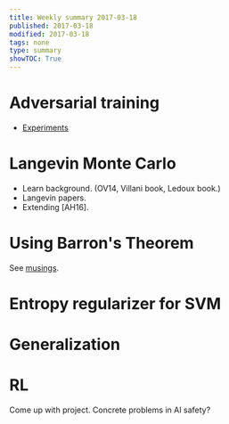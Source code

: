```yaml
---
title: Weekly summary 2017-03-18
published: 2017-03-18
modified: 2017-03-18
tags: none
type: summary
showTOC: True
---
```


# Adversarial training

* [Experiments](../tcs/machine_learning/neural_nets/adversarial_experiments.html)

# Langevin Monte Carlo

* Learn background. (OV14, Villani book, Ledoux book.)
* Langevin papers.
* Extending [AH16].

# Using Barron's Theorem

See [musings](../tcs/machine_learning/neural_nets/barron_musings.html).

# Entropy regularizer for SVM

# Generalization

# RL

Come up with project. Concrete problems in AI safety?
